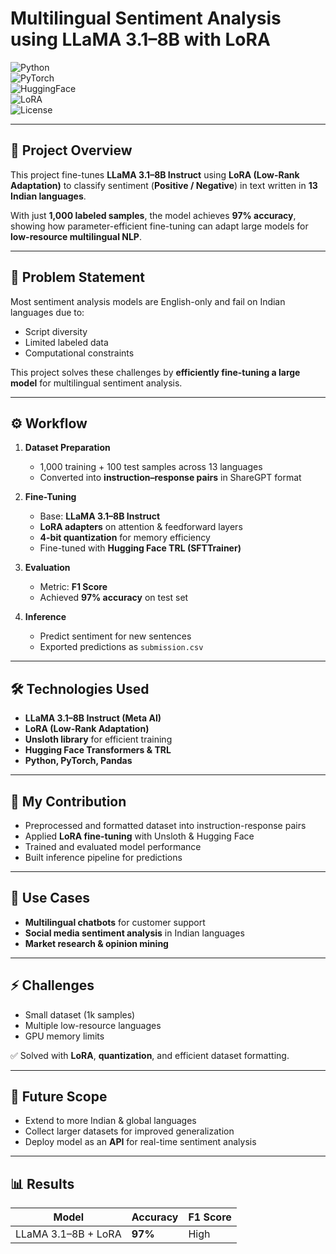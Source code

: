 # Multilingual Sentiment Analysis using LLaMA 3.1–8B with LoRA  

![Python](https://img.shields.io/badge/Python-3.10-blue.svg)  
![PyTorch](https://img.shields.io/badge/PyTorch-%23EE4C2C.svg?logo=pytorch&logoColor=white)  
![HuggingFace](https://img.shields.io/badge/🤗-Transformers-yellow)  
![LoRA](https://img.shields.io/badge/LoRA-PEFT-green)  
![License](https://img.shields.io/badge/License-MIT-lightgrey.svg)  

---

## 📌 Project Overview  
This project fine-tunes **LLaMA 3.1–8B Instruct** using **LoRA (Low-Rank Adaptation)** to classify sentiment (**Positive / Negative**) in text written in **13 Indian languages**.  

With just **1,000 labeled samples**, the model achieves **97% accuracy**, showing how parameter-efficient fine-tuning can adapt large models for **low-resource multilingual NLP**.  

---

## 🎯 Problem Statement  
Most sentiment analysis models are English-only and fail on Indian languages due to:  
- Script diversity  
- Limited labeled data  
- Computational constraints  

This project solves these challenges by **efficiently fine-tuning a large model** for multilingual sentiment analysis.  

---

## ⚙️ Workflow  
1. **Dataset Preparation**  
   - 1,000 training + 100 test samples across 13 languages  
   - Converted into **instruction–response pairs** in ShareGPT format  

2. **Fine-Tuning**  
   - Base: **LLaMA 3.1–8B Instruct**  
   - **LoRA adapters** on attention & feedforward layers  
   - **4-bit quantization** for memory efficiency  
   - Fine-tuned with **Hugging Face TRL (SFTTrainer)**  

3. **Evaluation**  
   - Metric: **F1 Score**  
   - Achieved **97% accuracy** on test set  

4. **Inference**  
   - Predict sentiment for new sentences  
   - Exported predictions as `submission.csv`  

---

## 🛠️ Technologies Used  
- **LLaMA 3.1–8B Instruct (Meta AI)**  
- **LoRA (Low-Rank Adaptation)**  
- **Unsloth library** for efficient training  
- **Hugging Face Transformers & TRL**  
- **Python, PyTorch, Pandas**  

---

## 🙋 My Contribution  
- Preprocessed and formatted dataset into instruction-response pairs  
- Applied **LoRA fine-tuning** with Unsloth & Hugging Face  
- Trained and evaluated model performance  
- Built inference pipeline for predictions  

---

## 🚀 Use Cases  
- **Multilingual chatbots** for customer support  
- **Social media sentiment analysis** in Indian languages  
- **Market research & opinion mining**  

---

## ⚡ Challenges  
- Small dataset (1k samples)  
- Multiple low-resource languages  
- GPU memory limits  

✅ Solved with **LoRA**, **quantization**, and efficient dataset formatting.  

---

## 🔮 Future Scope  
- Extend to more Indian & global languages  
- Collect larger datasets for improved generalization  
- Deploy model as an **API** for real-time sentiment analysis  

---

## 📊 Results  
| Model                | Accuracy | F1 Score |
|-----------------------|----------|----------|
| LLaMA 3.1–8B + LoRA  | **97%**  | High     |
